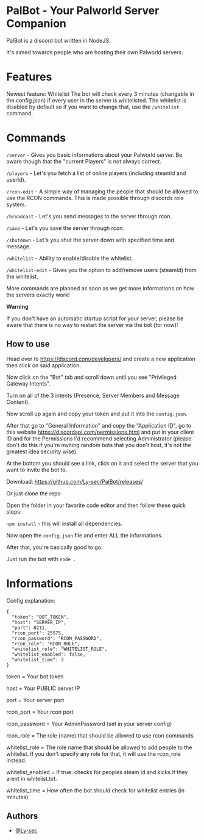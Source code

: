 
# PalBot - Your Palworld Server Companion
PalBot is a discord bot written in NodeJS.

It's aimed towards people who are hosting their own Palworld servers.

# Features
Newest feature: Whitelist
The bot will check every 3 minutes (changable in the config.json) if every user in the server is whitelisted.
The whitelist is disabled by default so if you want to change that, use the `/whitelist` command.

# Commands
`/server` - Gives you basic informations about your Palworld server. Be aware though that the "current Players" is not always correct.

`/players` - Let's you fetch a list of online players (including steamId and userId).

`/rcon-edit` - A simple way of managing the people that should be allowed to use the RCON commands. This is made possible through discords role system.

`/broadcast` - Let's you send messages to the server through rcon.

`/save` - Let's you save the server through rcon.

`/shutdown` - Let's you shut the server down with specified time and message.

`/whitelist` - Ability to enable/disable the whitelist.

`/whitelist-edit` - Gives you the option to add/remove users (steamId) from the whitelist.

More commands are planned as soon as we get more informations on how the servers exactly work!


__Warning__

If you don't have an automatic startup script for your server, please be aware that there is no way to restart the server via the bot (for now)!

## How to use

Head over to https://discord.com/developers/ and create a new application then click on said application.

Now click on the "Bot" tab and scroll down until you see "Privileged Gateway Intents".

Turn on all of the 3 intents (Presence, Server Members and Message Content).

Now scroll up again and copy your token and put it into the `config.json`.

After that go to "General Information" and copy the "Application ID", go to this website https://discordapi.com/permissions.html and put in your client ID and for the Permissions I'd recommend selecting Administrator (please don't do this if you're inviting random bots that you don't host, it's not the greatest idea security wise).

At the bottom you should see a link, click on it and select the server that you want to invite the bot to.


Download: https://github.com/Ly-sec/PalBot/releases/

Or just clone the repo

Open the folder in your favorite code editor and then follow these quick steps:

`npm install` - this will install all dependencies.

Now open the `config.json` file and enter ALL the informations.

After that, you're basically good to go.

Just run the bot with `node .`

# Informations
Config explanation:

```
{
  "token": "BOT_TOKEN",
  "host": "SERVER_IP",
  "port": 8211,
  "rcon_port": 25575,
  "rcon_password": "RCON_PASSWORD",
  "rcon_role": "RCON_ROLE",
  "whitelist_role": "WHITELIST_ROLE",
  "whitelist_enabled": false,
  "whitelist_time": 3
}
```

token = Your bot token

host = Your PUBLIC server IP

port = Your server port

rcon_port = Your rcon port

rcon_password = Your AdminPassword (set in your server config)

rcon_role = The role (name) that should be allowed to use rcon commands

whitelist_role = The role name that should be allowed to add people to the whitelist. If you don't specify any role for that, it will use the rcon_role instead.

whitelist_enabled = If true: checks for peoples steam id and kicks if they arent in whitelist.txt.

whitelist_time = How often the bot should check for whitelist entries (in minutes)


## Authors

- [@Ly-sec](https://github.com/Ly-sec)

